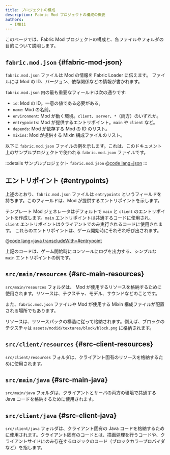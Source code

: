 ```yaml
---
title: プロジェクトの構成
description: Fabric Mod プロジェクトの構成の概要
authors:
  - IMB11
---
```


このページでは、Fabric Mod プロジェクトの構成と、各ファイルやフォルダの目的について説明します。

## `fabric.mod.json` {#fabric-mod-json}

`fabric.mod.json` ファイルは Mod の情報を Fabric Loader に伝えます。 ファイルには Mod の ID、バージョン、依存関係などの情報が書かれます。

`fabric.mod.json` 内の最も重要なフィールドは次の通りです:

- `id`: Mod の ID。一意の値である必要がある。
- `name`: Mod の名前。
- `environment`: Mod が動く環境。`client`、`server`、`*`（両方）のいずれか。
- `entrypoints`: Mod が提供するエントリポイント。`main` や `client` など。
- `depends`: Mod が依存する Mod の ID のリスト。
- `mixins`: Mod が提供する Mixin 構成ファイルのリスト。

以下に `fabric.mod.json` ファイルの例を示します。これは、このドキュメント上のサンプルプロジェクトで使われる `fabric.mod.json` ファイルです。

:::details サンプルプロジェクト `fabric.mod.json`
@[code lang=json](@/reference/1.21/src/main/resources/fabric.mod.json)
:::

## エントリポイント {#entrypoints}

上述のとおり、`fabric.mod.json` ファイルは `entrypoints` というフィールドを持ちます。このフィールドは、Mod が提供するエントリポイントを示します。

テンプレート Mod ジェネレータはデフォルトで `main` と `client` のエントリポイントを作成します。`main` エントリポイントは共通するコードに使用され、`client` エントリポイントはクライアントでのみ実行されるコードに使用されます。 これらのエントリポイントは、ゲーム開始時にそれぞれ呼び出されます。

@[code lang=java transcludeWith=#entrypoint](@/reference/1.21/src/main/java/com/example/docs/ExampleMod.java)

上記のコードは、ゲーム開始時にコンソールにログを出力する、シンプルな `main` エントリポイントの例です。

## `src/main/resources` {#src-main-resources}

`src/main/resources` フォルダは、 Mod が使用するリソースを格納するために使用されます。リソースは、テクスチャ、モデル、サウンドなどのことです。

また、`fabric.mod.json` ファイルや Mod が使用する Mixin 構成ファイルが配置される場所でもあります。

リソースは、リソースパックの構造に従って格納されます。例えば、ブロックのテクスチャは `assets/modid/textures/block/block.png` に格納されます。

## `src/client/resources` {#src-client-resources}

`src/client/resources` フォルダは、クライアント固有のリソースを格納するために使用されます。

## `src/main/java` {#src-main-java}

`src/main/java` フォルダは、クライアントとサーバの両方の環境で共通する Java コードを格納するために使用されます。

## `src/client/java` {#src-client-java}

`src/client/java` フォルダは、クライアント固有の Java コードを格納するために使用されます。クライアント固有のコードとは、描画処理を行うコードや、クライアントサイドにのみ存在するロジックのコード（ブロックカラープロバイダなど）を指します。
